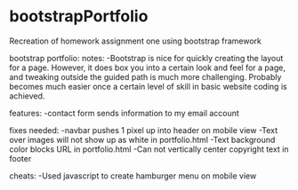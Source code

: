 # bootstrapPortfolio
Recreation of homework assignment one using bootstrap framework

bootstrap portfolio:
notes:
-Bootstrap is nice for quickly creating the layout for a page. However, it does box you into a certain look and feel for a page, and tweaking outside the guided path is much more challenging. Probably becomes much easier once a certain level of skill in basic website coding is achieved.

features:
-contact form sends information to my email account

fixes needed: 
-navbar pushes 1 pixel up into header on mobile view
-Text over images will not show up as white in portfolio.html
-Text background color blocks URL in portfolio.html
-Can not vertically center copyright text in footer

cheats:
-Used javascript to create hamburger menu on mobile view
